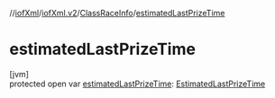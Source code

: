 //[iofXml](../../../index.md)/[iofXml.v2](../index.md)/[ClassRaceInfo](index.md)/[estimatedLastPrizeTime](estimated-last-prize-time.md)

# estimatedLastPrizeTime

[jvm]\
protected open var [estimatedLastPrizeTime](estimated-last-prize-time.md): [EstimatedLastPrizeTime](../-estimated-last-prize-time/index.md)
